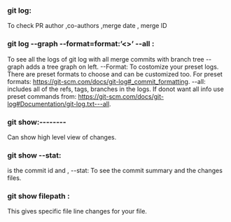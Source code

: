 ### git log: 
To check PR author ,co-authors ,merge date , merge ID 

### git log --graph --format=format:’<>’ --all : 
To see all the logs of git log with all merge commits with branch tree
--graph adds a tree graph on left. 
--Format: To costomize your preset logs. There are preset formats to choose and can be customized too. For preset formats: https://git-scm.com/docs/git-log#_commit_formatting.
--all: includes all of the refs, tags, branches in the logs. If donot want all info use preset commands from: https://git-scm.com/docs/git-log#Documentation/git-log.txt---all.

### git show:-------- 
Can show high level view of changes. 
### git show <commit> --stat: 
<commmit> is the commit id and ,
--stat: To see the commit summary and the changes files.

### git show <commit> filepath : 
This gives specific file line changes for your file. 
